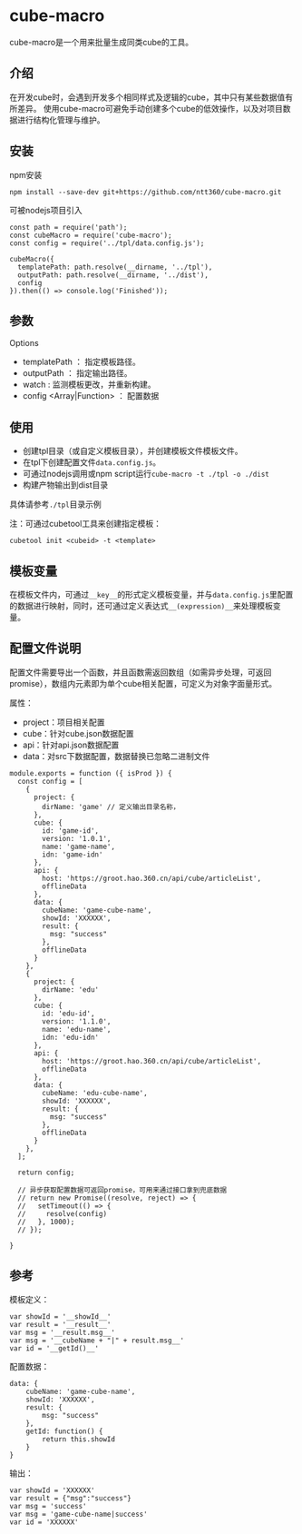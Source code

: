 # cube-macro
cube-macro是一个用来批量生成同类cube的工具。

## 介绍
在开发cube时，会遇到开发多个相同样式及逻辑的cube，其中只有某些数据值有所差异。
使用cube-macro可避免手动创建多个cube的低效操作，以及对项目数据进行结构化管理与维护。

## 安装

npm安装

```
npm install --save-dev git+https://github.com/ntt360/cube-macro.git
```

可被nodejs项目引入
```
const path = require('path');
const cubeMacro = require('cube-macro');
const config = require('../tpl/data.config.js');

cubeMacro({
  templatePath: path.resolve(__dirname, '../tpl'),
  outputPath: path.resolve(__dirname, '../dist'),
  config
}).then(() => console.log('Finished'));
```

## 参数

Options <Object>
- templatePath <Path> ： 指定模板路径。
- outputPath <Path> ： 指定输出路径。
- watch <Boolean> :  监测模板更改，并重新构建。
- config <Array|Function> ： 配置数据


## 使用

- 创建tpl目录（或自定义模板目录），并创建模板文件模板文件。
- 在tpl下创建配置文件`data.config.js`。
- 可通过nodejs调用或npm script运行`cube-macro -t ./tpl -o ./dist`
- 构建产物输出到dist目录

具体请参考`./tpl`目录示例

注：可通过cubetool工具来创建指定模板：
```
cubetool init <cubeid> -t <template>
```

## 模板变量

在模板文件内，可通过`__key__`的形式定义模板变量，并与`data.config.js`里配置的数据进行映射，同时，还可通过定义表达式`__(expression)__`来处理模板变量。

## 配置文件说明

配置文件需要导出一个函数，并且函数需返回数组（如需异步处理，可返回promise），数组内元素即为单个cube相关配置，可定义为对象字面量形式。

属性：
- project：项目相关配置
- cube：针对cube.json数据配置
- api：针对api.json数据配置
- data：对src下数据配置，数据替换已忽略二进制文件

```
module.exports = function ({ isProd }) {
  const config = [
    {
      project: {
        dirName: 'game' // 定义输出目录名称，
      },
      cube: {
        id: 'game-id',
        version: '1.0.1',
        name: 'game-name',
        idn: 'game-idn'
      },
      api: {
        host: 'https://groot.hao.360.cn/api/cube/articleList',
        offlineData
      },
      data: {
        cubeName: 'game-cube-name',
        showId: 'XXXXXX',
        result: {
          msg: "success"
        },
        offlineData
      }
    },
    {
      project: {
        dirName: 'edu'
      },
      cube: {
        id: 'edu-id',
        version: '1.1.0',
        name: 'edu-name',
        idn: 'edu-idn'
      },
      api: {
        host: 'https://groot.hao.360.cn/api/cube/articleList',
        offlineData
      },
      data: {
        cubeName: 'edu-cube-name',
        showId: 'XXXXXX',
        result: {
          msg: "success"
        },
        offlineData
      }
    },
  ];

  return config;

  // 异步获取配置数据可返回promise，可用来通过接口拿到兜底数据
  // return new Promise((resolve, reject) => {
  //   setTimeout(() => {
  //     resolve(config)
  //   }, 1000);
  // });

}
```

## 参考

模板定义：
```
var showId = '__showId__'
var result = '__result__'
var msg = '__result.msg__'
var msg = '__cubeName + "|" + result.msg__'
var id = '__getId()__'
```

配置数据：
```
data: {
	cubeName: 'game-cube-name',
	showId: 'XXXXXX',
	result: {
		msg: "success"
	},
	getId: function() {
		return this.showId
	}
}
```

输出：
```
var showId = 'XXXXXX'
var result = {"msg":"success"}
var msg = 'success'
var msg = 'game-cube-name|success'
var id = 'XXXXXX'
```
